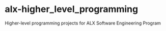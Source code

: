 # alx-higher_level_programming
Higher-level programming projects for ALX Software Engineering Program
